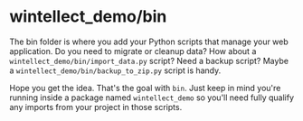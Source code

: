 # wintellect_demo/bin

The bin folder is where you add your Python scripts that manage your web application.
Do you need to migrate or cleanup data? How about a `wintellect_demo/bin/import_data.py` script?
Need a backup script? Maybe a `wintellect_demo/bin/backup_to_zip.py` script is handy.

Hope you get the idea. That's the goal with `bin`. Just keep in mind you're running inside
a package named `wintellect_demo` so you'll need fully qualify any imports from your project in those scripts.
